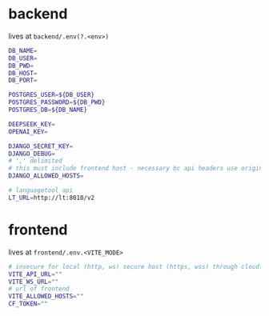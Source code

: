 
# backend
lives at `backend/.env(?.<env>)`

```sh
DB_NAME=
DB_USER=
DB_PWD=
DB_HOST=
DB_PORT=

POSTGRES_USER=${DB_USER}
POSTGRES_PASSWORD=${DB_PWD}
POSTGRES_DB=${DB_NAME}

DEEPSEEK_KEY=
OPENAI_KEY=

DJANGO_SECRET_KEY=
DJANGO_DEBUG=
# ',' delimited
# this must include frontend host - necessary bc api headers use origin (AllowedHostsOriginValidator)
DJANGO_ALLOWED_HOSTS=

# languagetool api
LT_URL=http://lt:8010/v2
 ```

# frontend
lives at `frontend/.env.<VITE_MODE>`

```sh
# insecure for local (http, ws) secure host (https, wss) through cloudlflare
VITE_API_URL=""
VITE_WS_URL=""
# url of frontend
VITE_ALLOWED_HOSTS=""
CF_TOKEN=""
```
